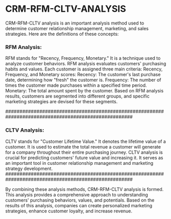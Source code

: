 # CRM-RFM-CLTV-ANALYSIS

CRM-RFM-CLTV analysis is an important analysis method used to determine customer relationship management, marketing, and sales strategies. Here are the definitions of these concepts:

### RFM Analysis:

RFM stands for "Recency, Frequency, Monetary."
It is a technique used to analyze customer behaviors.
RFM analysis evaluates customers' purchasing habits and values.
Each customer is assigned three main criteria: Recency, Frequency, and Monetary scores:
Recency: The customer's last purchase date, determining how "fresh" the customer is.
Frequency: The number of times the customer made purchases within a specified time period.
Monetary: The total amount spent by the customer.
Based on RFM analysis results, customers are segmented into different groups, and specific marketing strategies are devised for these segments.

#####################################################################################################

### CLTV Analysis:

CLTV stands for "Customer Lifetime Value."
It denotes the lifetime value of a customer.
It is used to estimate the total revenue a customer will generate for a company throughout their entire purchasing journey.
CLTV analysis is crucial for predicting customers' future value and increasing it.
It serves as an important tool in customer relationship management and marketing strategy development.
#####################################################################################################

By combining these analysis methods, CRM-RFM-CLTV analysis is formed. This analysis provides a comprehensive approach to understanding customers' purchasing behaviors, values, and potentials. Based on the results of this analysis, companies can create personalized marketing strategies, enhance customer loyalty, and increase revenue.
